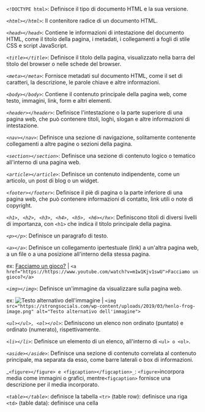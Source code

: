 `<!DOCTYPE html>`: Definisce il tipo di documento HTML e la sua versione.

_`<html></html>`_: Il contenitore radice di un documento HTML.

_`<head></head>`_: Contiene le informazioni di intestazione del documento HTML, come il titolo della pagina, i metadati, i collegamenti a fogli di stile CSS e script JavaScript.

_`<title></title>`_: Definisce il titolo della pagina, visualizzato nella barra del titolo del browser o nelle schede del browser.

_`<meta></meta>`_: Fornisce metadati sul documento HTML, come il set di caratteri, la descrizione, le parole chiave e altre informazioni.

_`<body></body>`_: Contiene il contenuto principale della pagina web, come testo, immagini, link, form e altri elementi.

_`<header></header>`_: Definisce l'intestazione o la parte superiore di una pagina web, che può contenere titoli, loghi, slogan e altre informazioni di intestazione.

_`<nav></nav>`_: Definisce una sezione di navigazione, solitamente contenente collegamenti a altre pagine o sezioni della pagina.

_`<section></section>`_: Definisce una sezione di contenuto logico o tematico all'interno di una pagina web.

_`<article></article>`_: Definisce un contenuto indipendente, come un articolo, un post di blog o un widget.

_`<footer></footer>`_: Definisce il piè di pagina o la parte inferiore di una pagina web, che può contenere informazioni di contatto, link utili o note di copyright.

_`<h1>, <h2>, <h3>, <h4>, <h5>, <h6></hx>`_: Definiscono titoli di diversi livelli di importanza, con `<h1>` che indica il titolo principale della pagina.

_`<p></p>`_: Definisce un paragrafo di testo.

_`<a></a>`_: Definisce un collegamento ipertestuale (link) a un'altra pagina web, a un file o a una posizione all'interno della stessa pagina.

ex: <a href="https://https://www.youtube.com/watch?v=m1w1Kjv1swU">Facciamo un gioco?</a> | `<a href="https://https://www.youtube.com/watch?v=m1w1Kjv1swU">Facciamo un gioco?</a>`

_`<img></img>`_: Definisce un'immagine da visualizzare sulla pagina web.

ex: <img src="https://strongsocials.com/wp-content/uploads/2019/03/henlo-frog-image.png" alt="Testo alternativo dell'immagine"> | `<img src="https://strongsocials.com/wp-content/uploads/2019/03/henlo-frog-image.png" alt="Testo alternativo dell'immagine">`

_`<ul></ul>, <ol></ol>`_: Definiscono un elenco non ordinato (puntato) e ordinato (numerato), rispettivamente.

_`<li></li>`_: Definisce un elemento di un elenco, all'interno di `<ul> o <ol>`.

_`<aside></aside>`_: Definisce una sezione di contenuto correlata al contenuto principale, ma separata da esso, come barre laterali o box di informazioni.

_`<figure></figure> e <figcaption></figcaption>_`: `<figure>`incorpora media come immagini o grafici, mentre`<figcaption>` fornisce una descrizione per il media incorporato.

_`<table></table>`_: definisce la tabella `<tr>` (table row): definisce una riga `<td>` (table data): definisce una cella
